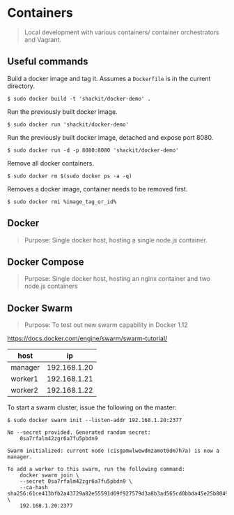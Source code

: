 # Containers

> Local development with various containers/ container orchestrators and Vagrant.

## Useful commands

Build a docker image and tag it. Assumes a `Dockerfile` is in the current directory.

	$ sudo docker build -t 'shackit/docker-demo' .

Run the previously built docker image.

	$ sudo docker run 'shackit/docker-demo'

Run the previously built docker image, detached and expose port 8080.

	$ sudo docker run -d -p 8080:8080 'shackit/docker-demo'

Remove all docker containers.

	$ sudo docker rm $(sudo docker ps -a -q)

Removes a docker image, container needs to be removed first.

	$ sudo docker rmi %image_tag_or_id%

## Docker

> Purpose: Single docker host, hosting a single node.js container.

## Docker Compose

> Purpose: Single docker host, hosting an nginx container and two node.js containers

## Docker Swarm

> Purpose: To test out new swarm capability in Docker 1.12

https://docs.docker.com/engine/swarm/swarm-tutorial/

| host| ip  |
| --- | --- |
| manager |	192.168.1.20 |
| worker1	|	192.168.1.21 |
| worker2	|	192.168.1.22 |

To start a swarm cluster, issue the following on the master:

	$ sudo docker swarm init --listen-addr 192.168.1.20:2377

	No --secret provided. Generated random secret:
		0sa7rfalm42zgr6a7fu5pbdn9

	Swarm initialized: current node (cisgamwlwewdmzamot0dm7h7a) is now a manager.

	To add a worker to this swarm, run the following command:
		docker swarm join \
		--secret 0sa7rfalm42zgr6a7fu5pbdn9 \
		--ca-hash sha256:61ce413bfb2a43729a82e55591d69f927579d3a8b3ad565cd0bbda45e25b8049 \
		192.168.1.20:2377
